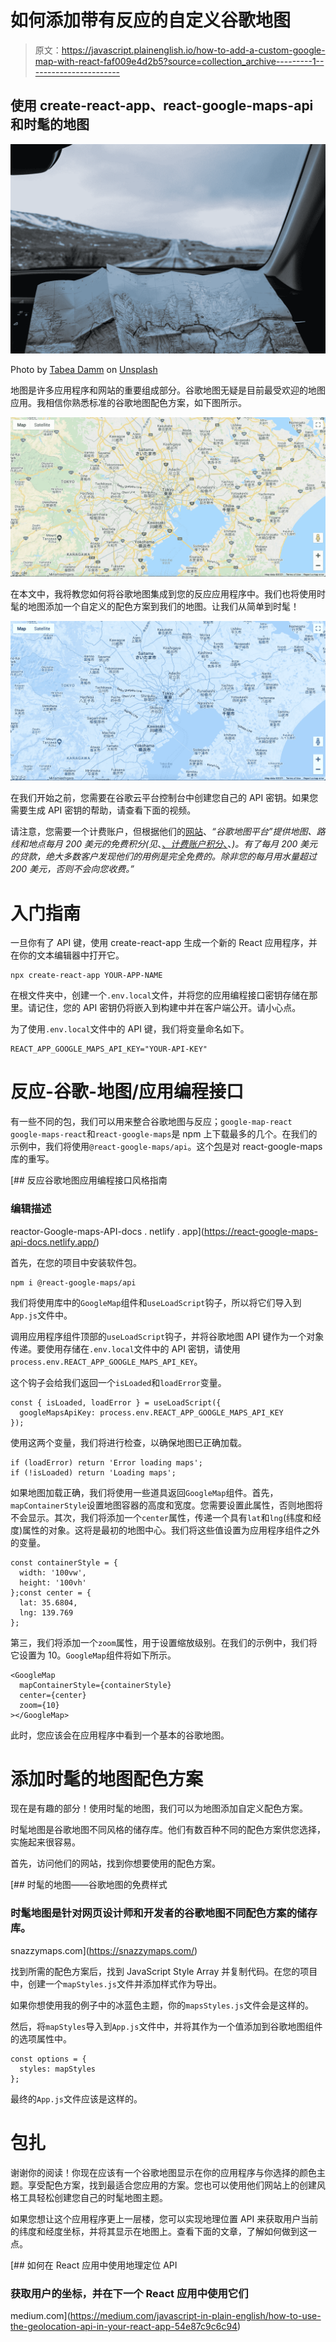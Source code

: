 # 如何添加带有反应的自定义谷歌地图

> 原文：<https://javascript.plainenglish.io/how-to-add-a-custom-google-map-with-react-faf009e4d2b5?source=collection_archive---------1----------------------->

## 使用 create-react-app、react-google-maps-api 和时髦的地图

![](img/2ce8e32c5343dc318d7e89f4cd34efe1.png)

Photo by [Tabea Damm](https://unsplash.com/@tabeadamm?utm_source=medium&utm_medium=referral) on [Unsplash](https://unsplash.com?utm_source=medium&utm_medium=referral)

地图是许多应用程序和网站的重要组成部分。谷歌地图无疑是目前最受欢迎的地图应用。我相信你熟悉标准的谷歌地图配色方案，如下图所示。

![](img/0bcc89038a5bcc8612b6bfe3d607f45c.png)

在本文中，我将教您如何将谷歌地图集成到您的反应应用程序中。我们也将使用时髦的地图添加一个自定义的配色方案到我们的地图。让我们从简单到时髦！

![](img/7d8a779e17975f02ee116b9495417306.png)

在我们开始之前，您需要在谷歌云平台控制台中创建您自己的 API 密钥。如果您需要生成 API 密钥的帮助，请查看下面的视频。

请注意，您需要一个计费账户，但根据他们的[网站](https://cloud.google.com/maps-platform/pricing)、*“谷歌地图平台”提供地图、路线和地点每月 200 美元的免费积分(见*、[、*计费账户积分*、](https://developers.google.com/maps/billing-credits?_ga=2.85320218.2020879006.1611550665-659157027.1592904480)、*)。有了每月 200 美元的贷款，绝大多数客户发现他们的用例是完全免费的。除非您的每月用水量超过 200 美元，否则不会向您收费。”*

# 入门指南

一旦你有了 API 键，使用 create-react-app 生成一个新的 React 应用程序，并在你的文本编辑器中打开它。

```
npx create-react-app YOUR-APP-NAME
```

在根文件夹中，创建一个`.env.local`文件，并将您的应用编程接口密钥存储在那里。请记住，您的 API 密钥仍将嵌入到构建中并在客户端公开。请小心点。

为了使用`.env.local`文件中的 API 键，我们将变量命名如下。

```
REACT_APP_GOOGLE_MAPS_API_KEY="YOUR-API-KEY"
```

# 反应-谷歌-地图/应用编程接口

有一些不同的包，我们可以用来整合谷歌地图与反应；`google-map-react` `google-maps-react`和`react-google-maps`是 npm 上下载最多的几个。在我们的示例中，我们将使用`@react-google-maps/api`。这个[包](https://www.npmjs.com/package/@react-google-maps/api)是对 react-google-maps 库的重写。

 [## 反应谷歌地图应用编程接口风格指南

### 编辑描述

reactor-Google-maps-API-docs . netlify . app](https://react-google-maps-api-docs.netlify.app/) 

首先，在您的项目中安装软件包。

```
npm i @react-google-maps/api
```

我们将使用库中的`GoogleMap`组件和`useLoadScript`钩子，所以将它们导入到`App.js`文件中。

调用应用程序组件顶部的`useLoadScript`钩子，并将谷歌地图 API 键作为一个对象传递。要使用存储在`.env.local`文件中的 API 密钥，请使用`process.env.REACT_APP_GOOGLE_MAPS_API_KEY`。

这个钩子会给我们返回一个`isLoaded`和`loadError`变量。

```
const { isLoaded, loadError } = useLoadScript({
  googleMapsApiKey: process.env.REACT_APP_GOOGLE_MAPS_API_KEY
});
```

使用这两个变量，我们将进行检查，以确保地图已正确加载。

```
if (loadError) return 'Error loading maps';
if (!isLoaded) return 'Loading maps';
```

如果地图加载正确，我们将使用一些道具返回`GoogleMap`组件。首先，`mapContainerStyle`设置地图容器的高度和宽度。您需要设置此属性，否则地图将不会显示。其次，我们将添加一个`center`属性，传递一个具有`lat`和`lng`(纬度和经度)属性的对象。这将是最初的地图中心。我们将这些值设置为应用程序组件之外的变量。

```
const containerStyle = {
  width: '100vw',
  height: '100vh'
};const center = {
  lat: 35.6804,
  lng: 139.769
};
```

第三，我们将添加一个`zoom`属性，用于设置缩放级别。在我们的示例中，我们将它设置为 10。`GoogleMap`组件将如下所示。

```
<GoogleMap
  mapContainerStyle={containerStyle}
  center={center}
  zoom={10}
></GoogleMap>
```

此时，您应该会在应用程序中看到一个基本的谷歌地图。

# 添加时髦的地图配色方案

现在是有趣的部分！使用时髦的地图，我们可以为地图添加自定义配色方案。

时髦地图是谷歌地图不同风格的储存库。他们有数百种不同的配色方案供您选择，实施起来很容易。

首先，访问他们的网站，找到你想要使用的配色方案。

[](https://snazzymaps.com/) [## 时髦的地图——谷歌地图的免费样式

### 时髦地图是针对网页设计师和开发者的谷歌地图不同配色方案的储存库。

snazzymaps.com](https://snazzymaps.com/) 

找到所需的配色方案后，找到 JavaScript Style Array 并复制代码。在您的项目中，创建一个`mapStyles.js`文件并添加样式作为导出。

如果你想使用我的例子中的冰蓝色主题，你的`mapsStyles.js`文件会是这样的。

然后，将`mapStyles`导入到`App.js`文件中，并将其作为一个值添加到谷歌地图组件的选项属性中。

```
const options = {
  styles: mapStyles
};
```

最终的`App.js`文件应该是这样的。

# 包扎

谢谢你的阅读！你现在应该有一个谷歌地图显示在你的应用程序与你选择的颜色主题。享受配色方案，找到最适合您应用的方案。您也可以使用他们网站上的创建风格工具轻松创建您自己的时髦地图主题。

如果您想让这个应用程序更上一层楼，您可以实现地理位置 API 来获取用户当前的纬度和经度坐标，并将其显示在地图上。查看下面的文章，了解如何做到这一点。

[](https://medium.com/javascript-in-plain-english/how-to-use-the-geolocation-api-in-your-react-app-54e87c9c6c94) [## 如何在 React 应用中使用地理定位 API

### 获取用户的坐标，并在下一个 React 应用中使用它们

medium.com](https://medium.com/javascript-in-plain-english/how-to-use-the-geolocation-api-in-your-react-app-54e87c9c6c94)